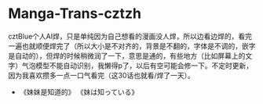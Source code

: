 # Manga-Trans-cztzh
cztBlue个人AI焊，只是单纯因为自己想看的漫画没人焊，所以边看边焊的，看完一遍也就顺便焊完了（所以大小是不对齐的，背景是不翻的，字体是不调的，嵌字是自动的），但焊的时候稍微润了一下，意思是通的，有些地方（比如屏幕上的文字）气泡模型不能自动识别，我懒得p了，以后有空可能会修一下。不定时更新，因为我喜欢攒多一点一口气看完（这30话也就看/焊了一天）。
* 《妹妹是知道的》 《妹は知っている》  
